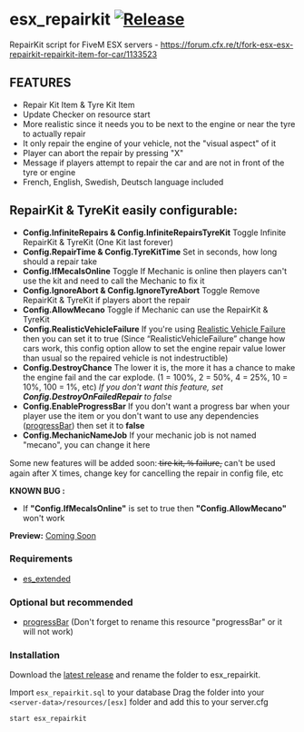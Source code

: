 # esx_repairkit [![Release](https://img.shields.io/badge/Release-V%203.2-blue)](https://github.com/clementinise/esx_repairkit/releases/latest)

RepairKit script for FiveM ESX servers - https://forum.cfx.re/t/fork-esx-esx-repairkit-repairkit-item-for-car/1133523

## FEATURES
* Repair Kit Item & Tyre Kit Item
* Update Checker on resource start
* More realistic since it needs you to be next to the engine or near the tyre to actually repair
* It only repair the engine of your vehicle, not the "visual aspect" of it
* Player can abort the repair by pressing "X"
* Message if players attempt to repair the car and are not in front of the tyre or engine
* French, English, Swedish, Deutsch language included
## RepairKit & TyreKit easily configurable: 
* **Config.InfiniteRepairs & Config.InfiniteRepairsTyreKit** 
Toggle Infinite RepairKit & TyreKit (One Kit last forever)
* **Config.RepairTime & Config.TyreKitTime**
Set in seconds, how long should a repair take
* **Config.IfMecaIsOnline** 
Toggle If Mechanic is online then players can't use the kit and need to call the Mechanic to fix it
* **Config.IgnoreAbort & Config.IgnoreTyreAbort** 
Toggle Remove RepairKit & TyreKit if players abort the repair
* **Config.AllowMecano** 
Toggle if Mechanic can use the RepairKit & TyreKit
* **Config.RealisticVehicleFailure**
 If you're using [Realistic Vehicle Failure](https://forum.cfx.re/t/release-realistic-vehicle-failure/57801) then you can set it to true (Since “RealisticVehicleFailure” change how cars work, this config option allow to set the engine repair value lower than usual so the repaired vehicle is not indestructible)
* **Config.DestroyChance**
The lower it is, the more it has a chance to make the engine fail and the car explode. (1 = 100%, 2 = 50%, 4 = 25%, 10 = 10%, 100 = 1%, etc)
*If you don't want this feature, set **Config.DestroyOnFailedRepair** to false*
* **Config.EnableProgressBar**
If you don't want a progress bar when your player use the item or you don't want to use any dependencies ([progressBar](https://forum.cfx.re/t/release-progress-bars-1-0-standalone/526287)) then set it to **false**
* **Config.MechanicNameJob**
If your mechanic job is not named "mecano", you can change it here



Some new features will be added soon:  t̶i̶r̶e̶ ̶k̶i̶t̶,̶ ̶%̶ ̶f̶a̶i̶l̶u̶r̶e̶,  can't be used again after X times, change key for cancelling the repair in config file, etc

**KNOWN BUG :** 
* If **"Config.IfMecaIsOnline"** is set to true then **"Config.AllowMecano"** won't work

**Preview:** [Coming Soon]()

### Requirements
* [es_extended](https://github.com/ESX-Org/es_extended)
### Optional but recommended
* [progressBar](https://forum.cfx.re/t/release-progress-bars-1-0-standalone/526287)
(Don't forget to rename this resource "progressBar" or it will not work)

### Installation
Download the [latest release](https://github.com/clementinise/esx_repairkit/releases/latest) and rename the folder to esx_repairkit.

Import `esx_repairkit.sql` to your database
Drag the folder into your `<server-data>/resources/[esx]` folder and add this to your server.cfg
```
start esx_repairkit
```
